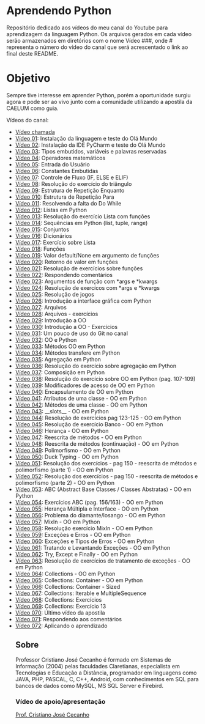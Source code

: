 # Aprendendo Python
Repositório dedicado aos vídeos do meu canal do Youtube para aprendizagem da linguagem Python. Os arquivos gerados em cada vídeo serão armazenados em diretórios com o nome Vídeo ###, onde # representa o número do vídeo do canal que será acrescentado o link ao final deste README.

<h1> Objetivo </h1>
<p> Sempre tive interesse em aprender Python, porém a oportunidade surgiu agora e pode ser ao vivo junto com a comunidade utilizando a apostila da CAELUM como guia.
<p> Vídeos do canal: </p>
<ul>
  <li><a href="https://youtu.be/fn5udwQoaE0">Vídeo chamada</a></li>
  <li><a href="https://youtu.be/kwNFKRD3WrU">Vídeo 01</a>: Instalação da linguagem e teste do Olá Mundo</li>
  <li><a href="https://youtu.be/E7xUuH44kaQ">Vídeo 02</a>: Instalação da IDE PyCharm e teste do Olá Mundo</li>
  <li><a href="https://youtu.be/nZ5n0yugm5Y">Vídeo 03</a>: Tipos embutidos, variáveis e palavras reservadas</li>
  <li><a href="https://youtu.be/K7SpqHDi-6w">Vídeo 04</a>: Operadores matemáticos</li>
  <li><a href="https://youtu.be/YbA6eDoduvY">Vídeo 05</a>: Entrada do Usuário</li>
  <li><a href="https://youtu.be/1o0F9e4Ox1Y">Vídeo 06</a>: Constantes Embutidas</li>
  <li><a href="https://youtu.be/aLyxeqTIO60">Vídeo 07</a>: Controle de Fluxo (IF, ELSE e ELIF)</li>
  <li><a href="https://youtu.be/cnFUu3LV8CU">Vídeo 08</a>: Resolução do exercício do triângulo</li>
  <li><a href="https://youtu.be/GriV-f_AYso">Vídeo 09</a>: Estrutura de Repetição Enquanto</li>
  <li><a href="https://youtu.be/GXD4HQnxD7w">Vídeo 010</a>: Estrutura de Repetição Para</li>
  <li><a href="https://youtu.be/uCMRwFtzWBg">Vídeo 011</a>: Resolvendo a falta do Do While</li>
  <li><a href="https://youtu.be/cXe7tMZ7PwU">Vídeo 012</a>: Listas em Python</li>
  <li><a href="https://youtu.be/yN3LczxdmcM">Vídeo 013</a>: Resolução do exercício Lista com funções</li>
  <li><a href="https://youtu.be/cmDBRhzbgVo">Vídeo 014</a>: Sequências em Python (list, tuple, range)</li>
  <li><a href="https://youtu.be/r0we1ndadTQ">Vídeo 015</a>: Conjuntos</li>
  <li><a href="https://youtu.be/7NaXHDwLiGU">Vídeo 016</a>: Dicionários</li>
  <li><a href="https://youtu.be/Z4vpmjijqmA">Vídeo 017</a>: Exercício sobre Lista</li>
  <li><a href="https://youtu.be/7VMZvyINmf4">Vídeo 018</a>: Funções</li>
  <li><a href="https://youtu.be/RkXvGGj3QTQ">Vídeo 019</a>: Valor default/None em argumento de funções </li>
  <li><a href="https://youtu.be/EoKMONQKS6M">Vídeo 020</a>: Retorno de valor em funções </li>
  <li><a href="https://youtu.be/wPM3y3ECzMA">Vídeo 021</a>: Resolução de exercícios sobre funções </li>
  <li><a href="https://youtu.be/nQD3Tzi0ZH4">Vídeo 022</a>: Respondendo comentários </li>
  <li><a href="https://youtu.be/IfIDm9v40ms">Vídeo 023</a>: Argumentos de função com *args e *kwargs </li>
  <li><a href="https://youtu.be/gf4w5IL0zfU">Vídeo 024</a>: Resolução de exercícos com *args e *kwargs </li>
  <li><a href="https://youtu.be/oJGUXg0xM-Q">Vídeo 025</a>: Resolução de jogos </li>
  <li><a href="https://youtu.be/RXSo7JQGieI">Vídeo 026</a>: Introdução a interface gráfica com Python </li>
  <li><a href="https://youtu.be/XQwjdW7xX4k">Vídeo 027</a>: Arquivos </li>
  <li><a href="https://youtu.be/OVvu80QoGuM">Vídeo 028</a>: Arquivos - exercícios </li>
  <li><a href="https://youtu.be/D9-Teee1Q-4">Vídeo 029</a>: Introdução a OO </li>
  <li><a href="https://youtu.be/xJXpwKBrPlc">Vídeo 030</a>: Introdução a OO - Exercícios </li>
  <li><a href="https://youtu.be/6nmonTiCRrA">Vídeo 031</a>: Um pouco de uso do Git no canal </li>
  <li><a href="https://youtu.be/pqL0H5Ob0Cw">Vídeo 032</a>: OO e Python </li>
  <li><a href="https://youtu.be/BDRkwF-jibg">Vídeo 033</a>: Métodos OO em Python </li>
  <li><a href="https://youtu.be/ng378UUrblA">Vídeo 034</a>: Métodos transfere em Python </li>
  <li><a href="https://youtu.be/dqW2OoojcHc">Vídeo 035</a>: Agregação em Python </li>
  <li><a href="https://youtu.be/OEsD3dvJpp4">Vídeo 036</a>: Resolução do exercício sobre agregação em Python </li>
  <li><a href="https://youtu.be/ckDUdbUb8_A">Vídeo 037</a>: Composição em Python </li>
  <li><a href="https://youtu.be/uu61mVdfaWs">Vídeo 038</a>: Resolução do exercício sobre OO em Python (pag. 107-109) </li>
  <li><a href="https://youtu.be/x0lOBiMZL5Y">Vídeo 039</a>: Modificadores de acesso de OO em Python </li>
  <li><a href="https://youtu.be/cTh8-BWg52s">Vídeo 040</a>: Encapsulamento de OO em Python </li>
  <li><a href="https://youtu.be/va5KxhYQ_aM">Vídeo 041</a>: Atributos de uma classe - OO em Python </li>
  <li><a href="https://youtu.be/Cd7K2AdM81o">Vídeo 042</a>: Métodos de uma classe - OO em Python </li>
  <li><a href="https://youtu.be/IdytoyRyT9I">Vídeo 043</a>: __slots__ - OO em Python </li>
  <li><a href="https://youtu.be/5hDToXxw_iQ">Vídeo 044</a>: Resolução de exercícios pag 123-125 - OO em Python </li>
  <li><a href="https://youtu.be/ApcbPCNFfik">Vídeo 045</a>: Resolução de exercício Banco - OO em Python </li>
  <li><a href="https://youtu.be/DOrN3NlkAQ8">Vídeo 046</a>: Herança - OO em Python </li>
  <li><a href="https://youtu.be/FiC9qv1eriw">Vídeo 047</a>: Reescrita de métodos - OO em Python </li>
  <li><a href="https://youtu.be/fR4rYJE_HKY">Vídeo 048</a>: Reescrita de métodos (continuação) - OO em Python </li>
  <li><a href="https://youtu.be/D4_bc8_LkYw">Vídeo 049</a>: Polimorfismo - OO em Python </li>
  <li><a href="https://youtu.be/DHQS4G3nU3g">Vídeo 050</a>: Duck Typing - OO em Python </li>
  <li><a href="https://youtu.be/1_hvR-mxRkM">Vídeo 051</a>: Resolução dos exercícios - pag 150 - reescrita de métodos e polimorfismo (parte 1) - OO em Python </li>
  <li><a href="https://youtu.be/b9sLSk9clus">Vídeo 052</a>: Resolução dos exercícios - pag 150 - reescrita de métodos e polimorfismo (parte 2) - OO em Python </li>
  <li><a href="https://youtu.be/UUF7Q7Yh8BM">Vídeo 053</a>: ABC (Abstract Base Classes / Classes Abstratas) - OO em Python </li>
  <li><a href="https://youtu.be/lj_BP38nn9s">Vídeo 054</a>: Exercícios ABC (pag. 156/163) - OO em Python </li>
  <li><a href="https://youtu.be/J7sSSrEo-98">Vídeo 055</a>: Herança Múltipla e Interface - OO em Python </li>
  <li><a href="https://youtu.be/q4ASU0A3yFM">Vídeo 056</a>: Problema do diamante/losango - OO em Python </li>
  <li><a href="https://youtu.be/UHtlyMROoNw">Vídeo 057</a>: MixIn - OO em Python </li>
  <li><a href="https://youtu.be/sHnV1Mac1II">Vídeo 058</a>: Resolução exercício MixIn - OO em Python </li>
  <li><a href="https://youtu.be/nd8ZsT5EHHo">Vídeo 059</a>: Exceções e Erros - OO em Python </li>
  <li><a href="https://youtu.be/uVv_2Qc4tT4">Vídeo 060</a>: Exceções e Tipos de Erros - OO em Python </li>
  <li><a href="https://youtu.be/HkXg2UE81-E">Vídeo 061</a>: Tratando e Levantando Exceções - OO em Python </li>
  <li><a href="https://youtu.be/g3VWRBSDfXw">Vídeo 062</a>: Try, Except e Finally - OO em Python </li>
  <li><a href="https://youtu.be/xxPTiSEo35o">Vídeo 063</a>: Resolução de exercícios de tratamento de exceções - OO em Python </li>
  <li><a href="https://youtu.be/u1LJh4mk8Gw">Vídeo 064</a>: Collections - OO em Python </li>
  <li><a href="https://youtu.be/XIRQSmd_NrY">Vídeo 065</a>: Collections: Container - OO em Python </li>
  <li><a href="https://youtu.be/R3SwN1_PJzM">Vídeo 066</a>: Collections: Container - Sized </li>
  <li><a href="https://youtu.be/CaPxndYQJAY">Vídeo 067</a>: Collections: Iterable e MultipleSequence </li>
  <li><a href="https://youtu.be/4auDl7aSv_w">Vídeo 068</a>: Collections: Exercícios </li>
  <li><a href="https://youtu.be/5W6fmZ_V51E">Vídeo 069</a>: Collections: Exercício 13 </li>
  <li><a href="https://youtu.be/h9aOhG9uKg8">Vídeo 070</a>: Último vídeo da apostila </li>
  <li><a href="https://youtu.be/CQ_x_RihvgQ">Vídeo 071</a>: Respondendo aos comentários </li>
  <li><a href="https://youtu.be/ENzC_VXsbjo">Vídeo 072</a>: Aplicando o aprendizado </li>
<h2> Sobre </h2>
<p> Professor Cristiano José Cecanho é formado em Sistemas de Informação (2004) pelas faculdades Claretianas, especialista em Tecnologias e Educação a Distância, programador em linguagens como JAVA, PHP, PASCAL, C, C++, Android, com conhecimentos em SQL para bancos de dados como MySQL, MS SQL Server e Firebird.

<h3>Vídeo de apoio/apresentação</h3>
<a href="https://www.youtube.com/user/crispdg">Prof. Cristiano José Cecanho</a>
